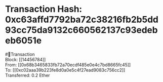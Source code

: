 
Transaction Hash: 0xc63affd7792ba72c38216fb2b5dd93cc75da9132c660562137c93edebeb6051e
====================================================================================
  
#💸Transaction  
Block: [[14456784]]  
From: [[0x68b3465833fb72a70ecdf485e0e4c7bd8665fc45]]  
To: [[0xc02aaa39b223fe8d0a0e5c4f27ead9083c756cc2]]  
Transferred: 0.2 Ether